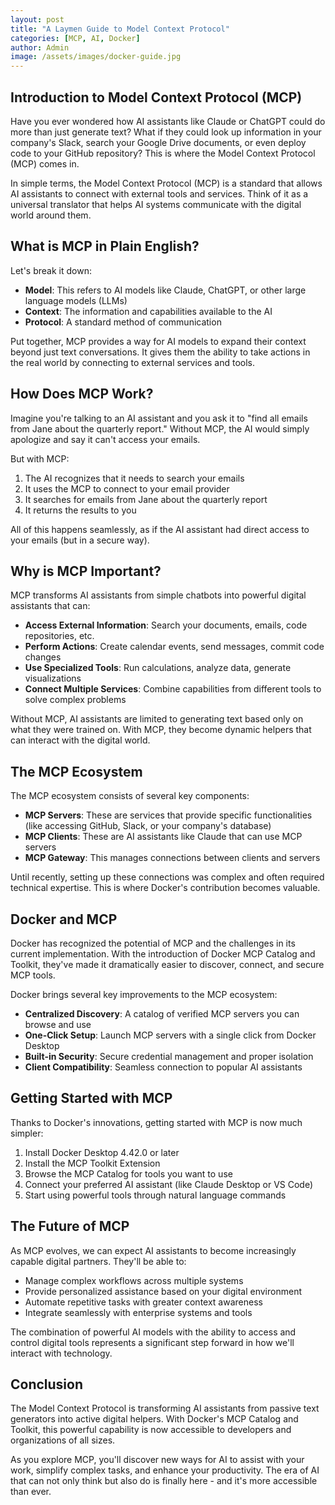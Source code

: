 ```yaml
---
layout: post
title: "A Laymen Guide to Model Context Protocol"
categories: [MCP, AI, Docker]
author: Admin
image: /assets/images/docker-guide.jpg
---
```


## Introduction to Model Context Protocol (MCP)

Have you ever wondered how AI assistants like Claude or ChatGPT could do more than just generate text? What if they could look up information in your company's Slack, search your Google Drive documents, or even deploy code to your GitHub repository? This is where the Model Context Protocol (MCP) comes in.

In simple terms, the Model Context Protocol (MCP) is a standard that allows AI assistants to connect with external tools and services. Think of it as a universal translator that helps AI systems communicate with the digital world around them.

## What is MCP in Plain English?

Let's break it down:

- **Model**: This refers to AI models like Claude, ChatGPT, or other large language models (LLMs)
- **Context**: The information and capabilities available to the AI
- **Protocol**: A standard method of communication

Put together, MCP provides a way for AI models to expand their context beyond just text conversations. It gives them the ability to take actions in the real world by connecting to external services and tools.

## How Does MCP Work?

Imagine you're talking to an AI assistant and you ask it to "find all emails from Jane about the quarterly report." Without MCP, the AI would simply apologize and say it can't access your emails.

But with MCP:

1. The AI recognizes that it needs to search your emails
2. It uses the MCP to connect to your email provider
3. It searches for emails from Jane about the quarterly report
4. It returns the results to you

All of this happens seamlessly, as if the AI assistant had direct access to your emails (but in a secure way).

## Why is MCP Important?

MCP transforms AI assistants from simple chatbots into powerful digital assistants that can:

- **Access External Information**: Search your documents, emails, code repositories, etc.
- **Perform Actions**: Create calendar events, send messages, commit code changes
- **Use Specialized Tools**: Run calculations, analyze data, generate visualizations
- **Connect Multiple Services**: Combine capabilities from different tools to solve complex problems

Without MCP, AI assistants are limited to generating text based only on what they were trained on. With MCP, they become dynamic helpers that can interact with the digital world.

## The MCP Ecosystem

The MCP ecosystem consists of several key components:

- **MCP Servers**: These are services that provide specific functionalities (like accessing GitHub, Slack, or your company's database)
- **MCP Clients**: These are AI assistants like Claude that can use MCP servers
- **MCP Gateway**: This manages connections between clients and servers

Until recently, setting up these connections was complex and often required technical expertise. This is where Docker's contribution becomes valuable.

## Docker and MCP

Docker has recognized the potential of MCP and the challenges in its current implementation. With the introduction of Docker MCP Catalog and Toolkit, they've made it dramatically easier to discover, connect, and secure MCP tools.

Docker brings several key improvements to the MCP ecosystem:

- **Centralized Discovery**: A catalog of verified MCP servers you can browse and use
- **One-Click Setup**: Launch MCP servers with a single click from Docker Desktop
- **Built-in Security**: Secure credential management and proper isolation
- **Client Compatibility**: Seamless connection to popular AI assistants

## Getting Started with MCP

Thanks to Docker's innovations, getting started with MCP is now much simpler:

1. Install Docker Desktop 4.42.0 or later
2. Install the MCP Toolkit Extension
3. Browse the MCP Catalog for tools you want to use
4. Connect your preferred AI assistant (like Claude Desktop or VS Code)
5. Start using powerful tools through natural language commands

## The Future of MCP

As MCP evolves, we can expect AI assistants to become increasingly capable digital partners. They'll be able to:

- Manage complex workflows across multiple systems
- Provide personalized assistance based on your digital environment
- Automate repetitive tasks with greater context awareness
- Integrate seamlessly with enterprise systems and tools

The combination of powerful AI models with the ability to access and control digital tools represents a significant step forward in how we'll interact with technology.

## Conclusion

The Model Context Protocol is transforming AI assistants from passive text generators into active digital helpers. With Docker's MCP Catalog and Toolkit, this powerful capability is now accessible to developers and organizations of all sizes.

As you explore MCP, you'll discover new ways for AI to assist with your work, simplify complex tasks, and enhance your productivity. The era of AI that can not only think but also do is finally here - and it's more accessible than ever.